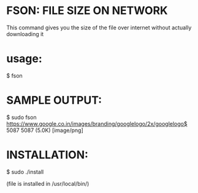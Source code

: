 
# FSON: FILE SIZE ON NETWORK

  This command gives you the size of the file over internet
  without actually downloading it

# usage:

  $ fson <url-of-the-file>

# SAMPLE OUTPUT:

  $ sudo fson https://www.google.co.in/images/branding/googlelogo/2x/googlelogo$
  5087
  5087 (5.0K) [image/png]

# INSTALLATION:

 $ sudo ./install

   (file is installed in /usr/local/bin/)
